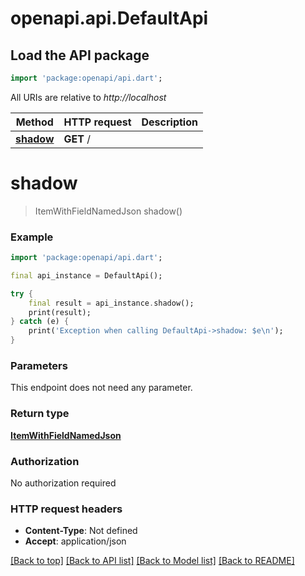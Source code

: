 # openapi.api.DefaultApi

## Load the API package
```dart
import 'package:openapi/api.dart';
```

All URIs are relative to *http://localhost*

Method | HTTP request | Description
------------- | ------------- | -------------
[**shadow**](DefaultApi.md#shadow) | **GET** / | 


# **shadow**
> ItemWithFieldNamedJson shadow()



### Example
```dart
import 'package:openapi/api.dart';

final api_instance = DefaultApi();

try {
    final result = api_instance.shadow();
    print(result);
} catch (e) {
    print('Exception when calling DefaultApi->shadow: $e\n');
}
```

### Parameters
This endpoint does not need any parameter.

### Return type

[**ItemWithFieldNamedJson**](ItemWithFieldNamedJson.md)

### Authorization

No authorization required

### HTTP request headers

 - **Content-Type**: Not defined
 - **Accept**: application/json

[[Back to top]](#) [[Back to API list]](../README.md#documentation-for-api-endpoints) [[Back to Model list]](../README.md#documentation-for-models) [[Back to README]](../README.md)

